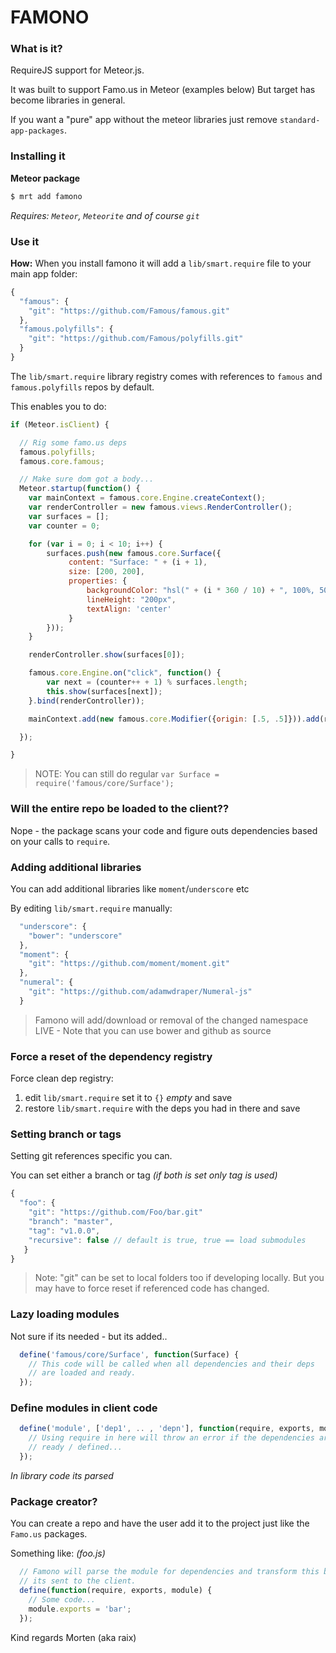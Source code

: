 FAMONO
======

### What is it?

RequireJS support for Meteor.js.

It was built to support Famo.us in Meteor (examples below)
But target has become libraries in general.

If you want a "pure" app without the meteor libraries just remove `standard-app-packages`.

### Installing it

__Meteor package__
```bash
$ mrt add famono
```
*Requires: `Meteor`, `Meteorite` and of course `git`*

### Use it

__How:__
When you install famono it will add a `lib/smart.require` file to your main app folder:

```js
{
  "famous": {
    "git": "https://github.com/Famous/famous.git"
  },
  "famous.polyfills": {
    "git": "https://github.com/Famous/polyfills.git"
  }
}
```

The `lib/smart.require` library registry comes with references to `famous` and `famous.polyfills` repos by default.

This enables you to do:
```js
if (Meteor.isClient) {

  // Rig some famo.us deps
  famous.polyfills;
  famous.core.famous;

  // Make sure dom got a body...
  Meteor.startup(function() {
    var mainContext = famous.core.Engine.createContext();
    var renderController = new famous.views.RenderController();
    var surfaces = [];
    var counter = 0;

    for (var i = 0; i < 10; i++) {
        surfaces.push(new famous.core.Surface({
             content: "Surface: " + (i + 1),
             size: [200, 200],
             properties: {
                 backgroundColor: "hsl(" + (i * 360 / 10) + ", 100%, 50%)",
                 lineHeight: "200px",
                 textAlign: 'center'
             }
        }));
    }

    renderController.show(surfaces[0]);

    famous.core.Engine.on("click", function() {
        var next = (counter++ + 1) % surfaces.length;
        this.show(surfaces[next]);
    }.bind(renderController));

    mainContext.add(new famous.core.Modifier({origin: [.5, .5]})).add(renderController);

  });

}
```

> NOTE: You can still do regular `var Surface = require('famous/core/Surface');`

### Will the entire repo be loaded to the client??

Nope - the package scans your code and figure outs dependencies based on your calls to `require`.

### Adding additional libraries
You can add additional libraries like `moment`/`underscore` etc

By editing `lib/smart.require` manually:

```js
  "underscore": {
    "bower": "underscore"
  },
  "moment": {
    "git": "https://github.com/moment/moment.git"
  },
  "numeral": {
    "git": "https://github.com/adamwdraper/Numeral-js"
  }
```

> Famono will add/download or removal of the changed namespace LIVE - Note that you can use bower and github as source


### Force a reset of the dependency registry
Force clean dep registry:

1. edit `lib/smart.require` set it to `{}` *empty* and save
2. restore `lib/smart.require` with the deps you had in there and save

### Setting branch or tags
Setting git references specific you can.

You can set either a branch or tag *(if both is set only tag is used)*
```js
{
  "foo": {
    "git": "https://github.com/Foo/bar.git"
    "branch": "master",
    "tag": "v1.0.0",
    "recursive": false // default is true, true == load submodules
   }
}
```

> Note: "git" can be set to local folders too if developing locally. But you may have to force reset if referenced code has changed.

### Lazy loading modules
Not sure if its needed - but its added..
```js
  define('famous/core/Surface', function(Surface) {
    // This code will be called when all dependencies and their deps
    // are loaded and ready.
  });
```

### Define modules in client code
```js
  define('module', ['dep1', .. , 'depn'], function(require, exports, module) {
    // Using require in here will throw an error if the dependencies are not
    // ready / defined...
  });
```
*In library code its parsed*

### Package creator?
You can create a repo and have the user add it to the project just like the `Famo.us` packages.

Something like: *(foo.js)*
```js
  // Famono will parse the module for dependencies and transform this before
  // its sent to the client.
  define(function(require, exports, module) {
    // Some code...
    module.exports = 'bar';
  });
```


Kind regards Morten (aka raix)
